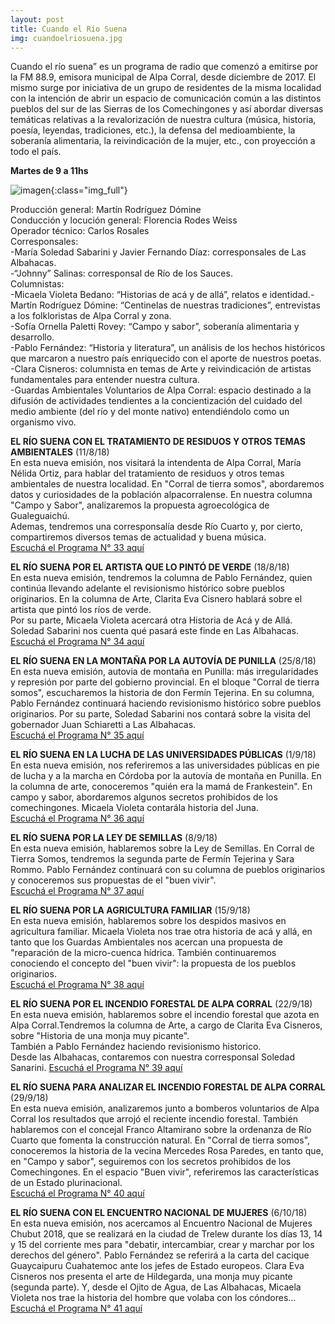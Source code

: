 ```yaml
---
layout: post
title: Cuando el Río Suena
img: cuandoelriosuena.jpg
---
```

Cuando el río suena” es un programa de radio que comenzó a emitirse por la FM 88.9, emisora municipal de Alpa Corral, desde diciembre de 2017. El mismo surge por iniciativa de un grupo de residentes de la misma localidad con la intención de abrir un espacio de comunicación común a las distintos pueblos del sur de las Sierras de los Comechingones y así abordar diversas temáticas relativas a la revalorización de nuestra cultura (música, historia, poesía, leyendas, tradiciones, etc.), la defensa del medioambiente, la soberanía alimentaria, la reivindicación de la mujer, etc., con proyección a todo el país.

__Martes de 9 a 11hs__  

![imagen]({{site.baseurl}}/img/cuandoelriosuena.jpg){:class="img_full"}

Producción general: Martín Rodríguez Dómine  
Conducción y locución general: Florencia Rodes Weiss  
Operador técnico: Carlos Rosales  
Corresponsales:  
-María Soledad Sabarini y Javier Fernando Díaz: corresponsales de Las Albahacas.  
-“Johnny” Salinas: corresponsal de Río de los Sauces.  
Columnistas:  
-Micaela Violeta Bedano: “Historias de acá y de allá”, relatos e identidad.- Martín Rodríguez Dómine: “Centinelas de nuestras tradiciones”, entrevistas a los folkloristas de Alpa Corral y zona.  
-Sofía Ornella Paletti Rovey: “Campo y sabor”, soberanía alimentaria y desarrollo.  
-Pablo Fernández: “Historia y literatura”, un análisis de los hechos históricos que marcaron a nuestro país enriquecido con el aporte de nuestros poetas.  
-Clara Cisneros: columnista en temas de Arte y reivindicación de artistas fundamentales para entender nuestra cultura.  
-Guardas Ambientales Voluntarios de Alpa Corral: espacio destinado a la difusión de actividades tendientes a la concientización del cuidado del medio ambiente (del río y del monte nativo) entendiéndolo como un organismo vivo.



__EL RÍO SUENA CON EL TRATAMIENTO DE RESIDUOS Y OTROS TEMAS AMBIENTALES__ (11/8/18)  
En esta nueva emisión, nos visitará la intendenta de Alpa Corral, María Nélida Ortiz, para hablar del tratamiento de residuos y otros temas ambientales de nuestra localidad. En "Corral de tierra somos", abordaremos datos y curiosidades de la población alpacorralense. En nuestra columna "Campo y Sabor", analizaremos la propuesta agroecológica de Gualeguaichú.  
Ademas, tendremos una corresponsalía desde Río Cuarto y, por cierto, compartiremos diversos temas de actualidad y buena música.  
[Escuchá el Programa N° 33 aquí](https://archive.org/details/ojodebarro_cuandoelriosuena_1)

__EL RÍO SUENA POR EL ARTISTA QUE LO PINTÓ DE VERDE__ (18/8/18)  
En esta nueva emisión, tendremos la columna de Pablo Fernández, quien continúa llevando adelante el revisionismo histórico sobre pueblos originarios. En la columna de Arte, Clarita Eva Cisnero hablará sobre el artista que pintó los ríos de verde.  
Por su parte, Micaela Violeta acercará otra Historia de Acá y de Allá. Soledad Sabarini nos cuenta qué pasará este finde en Las Albahacas.   
[Escuchá el Programa N° 34 aquí](https://archive.org/details/ojodebarro_cuandoelriosuena_2)

__EL RÍO SUENA EN LA MONTAÑA POR LA AUTOVÍA DE PUNILLA__ (25/8/18)  
En esta nueva emisión, autovia de montaña en Punilla: más irregularidades y represión por parte del gobierno provincial. En el bloque "Corral de tierra somos",  escucharemos la historia de don Fermín Tejerina. En su columna, Pablo Fernández continuará haciendo revisionismo histórico sobre pueblos originarios. Por su parte, Soledad Sabarini nos contará sobre la visita del gobernador Juan Schiaretti a Las Albahacas.  
[Escuchá el Programa N° 35 aquí](https://archive.org/details/ojodebarro_cuandoelriosuena_3)

__EL RÍO SUENA EN LA LUCHA DE LAS UNIVERSIDADES PÚBLICAS__ (1/9/18)  
En esta nueva emisión, nos referiremos a las universidades públicas en pie de lucha y a la marcha en Córdoba por la autovía de montaña en Punilla. En la columna de arte, conoceremos "quién era la mamá de Frankestein". En campo y sabor, abordaremos algunos secretos prohibidos de los comechingones. Micaela Violeta contarála historia del Juna.  
[Escuchá el Programa N° 36 aquí](https://archive.org/details/ojodebarro_cuandoelriosuena_4_1)


__EL RÍO SUENA POR LA LEY DE SEMILLAS__ (8/9/18)  
En esta nueva emisión, hablaremos sobre la Ley de Semillas. En Corral de Tierra Somos, tendremos la segunda parte de Fermín Tejerina y Sara Rommo. Pablo Fernández continuará con su columna de pueblos originarios y conoceremos sus propuestas de el "buen vivir".  
[Escuchá el Programa N° 37 aquí](https://archive.org/details/ojodebarro_cuandoelriosuena_4)  


__EL RÍO SUENA POR LA AGRICULTURA FAMILIAR__ (15/9/18)  
En esta nueva emisión, hablaremos sobre los despidos masivos en agricultura familiar. Micaela Violeta nos trae otra historia de acá y allá, en tanto que los Guardas Ambientales nos acercan una propuesta de "reparación de la micro-cuenca hídrica. También continuaremos conociendo el concepto del "buen vivir": la propuesta de los pueblos originarios.  
[Escuchá el Programa N° 38 aquí](https://archive.org/details/ojodebarro_cuandoelriosuena_6)

__EL RÍO SUENA POR EL INCENDIO FORESTAL DE ALPA CORRAL__ (22/9/18)  
En esta nueva emisión, hablaremos sobre el incendio forestal que azota en Alpa Corral.Tendremos la columna de Arte, a cargo de Clarita Eva Cisneros, sobre "Historia de una monja muy picante".  
También a Pablo Fernández haciendo revisionismo historico.  
Desde las Albahacas, contaremos con nuestra corresponsal Soledad Sanarini.
[Escuchá el Programa N° 39 aquí](https://archive.org/details/ojodebarro_cuandoelriosuena_7)

__EL RÍO SUENA PARA ANALIZAR EL INCENDIO FORESTAL DE ALPA CORRAL__ (29/9/18)  
En esta nueva emisión, analizaremos junto a bomberos voluntarios de Alpa Corral los resultados que arrojó el reciente incendio forestal. También hablaremos con el concejal Franco Altamirano sobre la ordenanza de Río Cuarto que fomenta la construcción natural. En "Corral de tierra somos", conoceremos la historia de la vecina Mercedes Rosa Paredes, en tanto que, en "Campo y sabor", seguiremos con los secretos prohibidos de los Comechingones. En el espacio "Buen vivir", referiremos las características de un Estado plurinacional.  
[Escuchá el Programa N° 40 aquí](https://archive.org/details/ojodebarro_cuandoelriosuena_8)

__EL RÍO SUENA CON EL ENCUENTRO NACIONAL DE MUJERES__ (6/10/18)  
En esta nueva emisión, nos acercamos al Encuentro Nacional de Mujeres Chubut 2018, que se realizará en la ciudad de Trelew durante los días 13, 14 y 15 del corriente mes para "debatir, intercambiar, crear y marchar por los derechos del género". Pablo Fernández se referirá a la carta del cacique Guaycaipuru Cuahatemoc ante los jefes de Estado europeos. Clara Eva Cisneros nos presenta el arte de Hildegarda, una monja muy picante  (segunda parte). Y, desde el Ojito de Agua, de Las Albahacas, Micaela Violeta nos trae la historia del hombre que volaba con los cóndores...  
[Escuchá el Programa N° 41 aquí](https://archive.org/details/ojodebarro_cuandoelriosuena_9)
